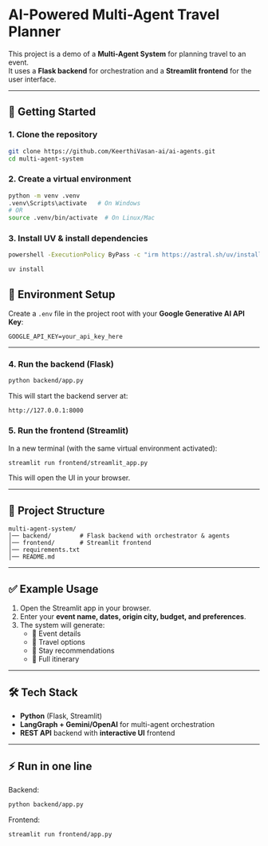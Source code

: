 # AI-Powered Multi-Agent Travel Planner

This project is a demo of a **Multi-Agent System** for planning travel to an event.  
It uses a **Flask backend** for orchestration and a **Streamlit frontend** for the user interface.

---

## 🚀 Getting Started

### 1. Clone the repository
```bash
git clone https://github.com/KeerthiVasan-ai/ai-agents.git
cd multi-agent-system
```

### 2. Create a virtual environment
```bash
python -m venv .venv
.venv\Scripts\activate   # On Windows
# OR
source .venv/bin/activate  # On Linux/Mac

```

### 3. Install UV & install dependencies
```bash
powershell -ExecutionPolicy ByPass -c "irm https://astral.sh/uv/install.ps1 | iex" #Windows

uv install
```

## 🔑 Environment Setup

Create a `.env` file in the project root with your **Google Generative AI API Key**:

```
GOOGLE_API_KEY=your_api_key_here
```

---

### 4. Run the backend (Flask)
```bash
python backend/app.py
```

This will start the backend server at:
```
http://127.0.0.1:8000
```

### 5. Run the frontend (Streamlit)
In a new terminal (with the same virtual environment activated):
```bash
streamlit run frontend/streamlit_app.py
```

This will open the UI in your browser.

---

## 📂 Project Structure
```
multi-agent-system/
│── backend/        # Flask backend with orchestrator & agents
│── frontend/       # Streamlit frontend
│── requirements.txt
│── README.md
```

---

## ✅ Example Usage
1. Open the Streamlit app in your browser.  
2. Enter your **event name, dates, origin city, budget, and preferences**.  
3. The system will generate:
   - 📌 Event details  
   - 🚆 Travel options  
   - 🏨 Stay recommendations  
   - 📅 Full itinerary  

---

## 🛠 Tech Stack
- **Python** (Flask, Streamlit)  
- **LangGraph + Gemini/OpenAI** for multi-agent orchestration  
- **REST API** backend with **interactive UI** frontend  

---

## ⚡ Run in one line
Backend:
```bash
python backend/app.py
```

Frontend:
```bash
streamlit run frontend/app.py
```
